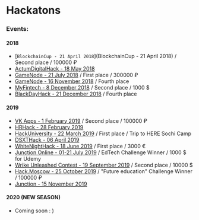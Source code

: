 # Hackatons

### Events:

#### 2018
* [```BlockchainCup - 21 April 2018```](BlockchainCup - 21 April 2018) / Second place / 100000 ₽
* [ActumDigitalHack - 18 May 2018](https://github.com/mike-petrov/hackatons/tree/master/ActumDigitalHack%20-%2018%20May%202018)
* [GameNode - 21 July 2018](https://github.com/mike-petrov/hackatons/tree/master/GameNode%20-%2021%20July%202018) / First place / 300000 ₽
* [GameNode - 16 November 2018](https://github.com/mike-petrov/hackatons/tree/master/GameNode%20-%2016%20November%202018) / Fourth place
* [MyFintech - 8 December 2018](https://github.com/mike-petrov/hackatons/tree/master/MY_FINTECH%20-%208%20December%202018) / Second place / 1000 $
* [BlackDayHack - 21 December 2018](https://github.com/mike-petrov/hackatons/tree/master/BlackDayHack%20-%2021%20December%202018) / Fourth place

#### 2019
* [VK Apps - 1 February 2019](https://github.com/mike-petrov/hackatons/tree/master/VK%20Apps%20-%201%20February%202019) / Second place / 100000 ₽
* [HRHack - 28 February 2019](https://github.com/mike-petrov/hackatons/tree/master/HRHack%20-%2028%20February%202019)
* [HackUniversity - 22 March 2019](https://github.com/mike-petrov/hackatons/tree/master/HackUniversity%20-%2022%20March%202019) / First place / Trip to HERE Sochi Camp
* [DSXTHack - 06 April 2019](https://github.com/mike-petrov/hackatons/tree/master/DSXTHack%20-%2006%20April%202019)
* [WhiteNightHack - 18 June 2019](https://github.com/mike-petrov/hackatons/tree/master/WhiteNightHack%20-%2018%20June%202019) / First place / 3000 €
* [Junction Online - 01-21 July 2019](https://junction.hackerearth.com/ru/#themes) / EdTech Challenge Winner / 1000 $ for Udemy
* [Wrike Unleashed Contest - 19 September 2019](https://apptractor.ru/info/conferences/work-unleashed.html) / Second place / 10000 $
* [Hack.Moscow - 25 October 2019](https://github.com/mike-petrov/hackatons/tree/master/Hack.Moscow%25-%2006%20April%202019) / "Future education" Challenge Winner / 100000 ₽
* [Junction - 15 November 2019](https://github.com/mike-petrov/hackatons/tree/master/DSXTHack%20-%2006%20April%202019)

#### 2020 (NEW SEASON)
* Coming soon : )

